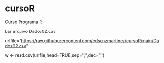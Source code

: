 # cursoR
Curso Programa R

Ler arquivo Dados02.csv

urlfile="https://raw.githubusercontent.com/edsonzmartinez/cursoR/main/Dados02.csv"

w <- read.csv(urlfile,head=TRUE,sep=";",dec=",")
